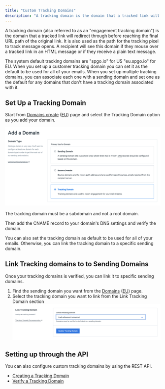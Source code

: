 ```yaml
---
title: "Custom Tracking Domains"
description: "A tracking domain is the domain that a tracked link will redirect through before reaching the final URL path of the original link. It is also used as the path for the tracking pixel to track message opens."
---
```


A tracking domain (also referred to as an "engagement tracking domain") is the domain that a tracked link will redirect through before reaching the final URL path of the original link. It is also used as the path for the tracking pixel to track message opens. A recipient will see this domain if they mouse over a tracked link in an HTML message or if they receive a plain text message.

The system default tracking domains are "spgo.io" for US "eu.spgo.io" for EU. When you set up a customer tracking domain you can set it as the default to be used for all of your emails. When you set up multiple tracking domains, you can associate each one with a sending domain and set one as the default for any domains that don't have a tracking domain associated with it.

## Set Up a Tracking Domain 

Start from [Domains create](https://app.sparkpost.com/domains/create) ([EU](https://app.eu.sparkpost.com/domains/create)) page and select the Tracking Domain option as you add your domain.

  ![](media/enabling-multiple-custom-tracking-domains/tracking-domains-page.png)

The tracking domain must be a subdomain and not a root domain.

Then add the CNAME record to your domain's DNS settings and verify the domain.

You can also set the tracking domain as default to be used for all of your emails. Otherwise, you can link the tracking domain to a specific sending domain.

## Link Tracking domains to to Sending Domains      

Once your tracking domains is verified, you can link it to specific sending domains.

1. Find the sending domain you want from the [Domains](https://app.sparkpost.com/domains/list) ([EU](https://app.eu.sparkpost.com/domains/list)) page.
2. Select the tracking domain you want to link from the Link Tracking Domain section
  ![](media/enabling-multiple-custom-tracking-domains/connect-tracking-domain.png)


## Setting up through the API

You can also configure custom tracking domains by using the REST API.

* [Creating a Tracking Domain](https://developers.sparkpost.com/api/tracking-domains/#tracking-domains-post-create-a-tracking-domain) 
* [Verify a Tracking Domain](https://developers.sparkpost.com/api/tracking-domains.html#tracking-domains-verify-post)